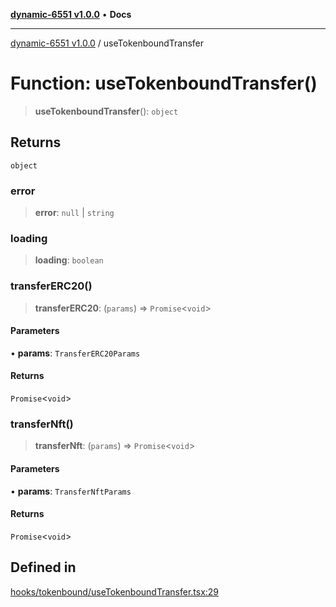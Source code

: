 [**dynamic-6551 v1.0.0**](../README.md) • **Docs**

***

[dynamic-6551 v1.0.0](../globals.md) / useTokenboundTransfer

# Function: useTokenboundTransfer()

> **useTokenboundTransfer**(): `object`

## Returns

`object`

### error

> **error**: `null` \| `string`

### loading

> **loading**: `boolean`

### transferERC20()

> **transferERC20**: (`params`) => `Promise`\<`void`\>

#### Parameters

• **params**: `TransferERC20Params`

#### Returns

`Promise`\<`void`\>

### transferNft()

> **transferNft**: (`params`) => `Promise`\<`void`\>

#### Parameters

• **params**: `TransferNftParams`

#### Returns

`Promise`\<`void`\>

## Defined in

[hooks/tokenbound/useTokenboundTransfer.tsx:29](https://github.com/toinfinfty/dynamic-6551/blob/83cd84a6cc05b02ea171e77c40326808316432e3/src/hooks/tokenbound/useTokenboundTransfer.tsx#L29)
